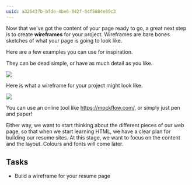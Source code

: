 ```yaml
---
uuid: a325437b-bfde-4be6-842f-84f5884e89c3
---
```


Now that we've got the content of your page ready to go, a great next step is to create **wireframes** for your project. Wireframes are bare bones sketches of what your page is going to look like.

Here are a few examples you can use for inspiration.

They can be dead simple, or have as much detail as you like.

![](https://cdn.tutsplus.com/webdesign/uploads/legacy/tuts/341_wf/wireframes-simple.png)

Here is what a wireframe for your project might look like.

![](https://cl.ly/180a2g3J2R1e/Image%202017-12-19%20at%2010.50.43%20AM.png)

You can use an online tool like <https://mockflow.com/>, or simply just pen and paper!

Either way, we want to start thinking about the different pieces of our web page, so that when we start learning HTML, we have a clear plan for building our resume sites. At this stage, we want to focus on the content and the layout. Colours and fonts will come later.


## Tasks

- Build a wireframe for your resume page

